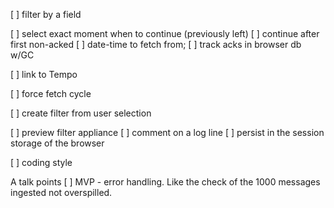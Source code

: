 [ ] filter by a field

[ ] select exact moment when to continue (previously left)
[ ] continue after first non-acked
[ ] date-time to fetch from;
[ ] track acks in browser db w/GC

[ ] link to Tempo

[ ] force fetch cycle


[ ] create filter from user selection 

[ ] preview filter appliance
[ ] comment on a log line
[ ] persist in the session storage of the browser

[ ] coding style


A talk points
[ ] MVP - error handling. Like the check of the 1000 messages ingested not overspilled.